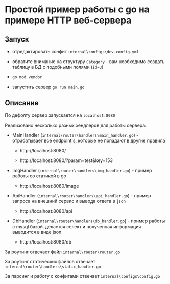 # Простой пример работы с go на примере HTTP веб-сервера

## Запуск

- отредактировать конфиг `internal\configs\dev-config.yml`

- обратите внимание на структуру `Category` - вам необходимо создать таблицу в БД с подобными полями (`id=3`)

- `go mod vendor`

- запустить сервер `go run main.go`

## Описание

По дефолту сервер запускается на `localhost:8080`

Реализовано несколько разных хендлеров для работы сервера:

- MainHandler (`internal\router\handlers\main_handler.go`) - отрабатывает все endpoint's, которые не попадают в другие правила
    
    * http://localhost:8080/
    
    * http://localhost:8080/?param=test&key=153

- ImgHandler (`internal\router\handlers\img_handler.go`) - пример работы со статикой в go
    
    * http://localhost:8080/image
    
- ApiHandler (`internal\router\handlers\api_handler.go`) - пример запроса на внешний сервис и вывода ответа в `json`
    
    * http://localhost:8080/api
    
- DbHandler (`internal\router\handlers\db_handler.go`) - пример работы с mysql базой. делается селект и полученная информация выводится в виде json

    * http://localhost:8080/db
    
За роутинг отвечает файл `internal\router\router.go`

За роутинг статических файлов отвечает `internal\router\handlers\static_handler.go`

За парсинг и работу с конфигами отвечает `internal\configs\config.go`

